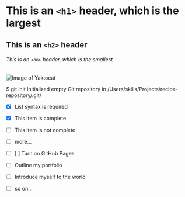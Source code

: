 # This is an `<h1>` header, which is the largest
## This is an `<h2>` header
###### This is an `<h6>` header, which is the smallest


![Image of Yaktocat](https://octodex.github.com/images/yaktocat.png)

$ git init
Initialized empty Git repository in /Users/skills/Projects/recipe-repository/.git/


- [x] List syntax is required
- [x] This item is complete
- [ ] This item is not complete
- [ ] more...
- [ ]  [ ] Turn on GitHub Pages
- [ ] Outline my portfolio
- [ ] Introduce myself to the world
- [ ]  so on...


